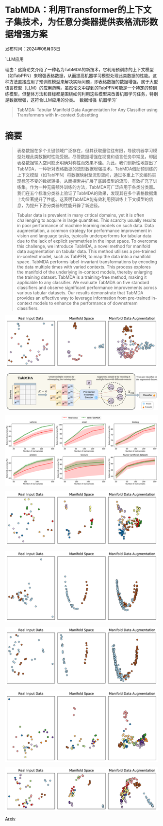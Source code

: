 # TabMDA：利用Transformer的上下文子集技术，为任意分类器提供表格流形数据增强方案

发布时间：2024年06月03日

`LLM应用

理由：这篇论文介绍了一种名为TabMDA的新技术，它利用预训练的上下文模型（如TabPFN）来增强表格数据，从而提高机器学习模型处理此类数据的性能。这种方法直接应用了预训练模型来解决实际问题，即表格数据的数据增强，属于大型语言模型（LLM）的应用范畴。虽然论文中提到的TabPFN可能是一个特定的预训练模型，但整体方法和目标都是围绕如何利用这些模型来改善机器学习任务，特别是数据增强，这符合LLM应用的分类。` `数据增强` `机器学习`

> TabMDA: Tabular Manifold Data Augmentation for Any Classifier using Transformers with In-context Subsetting

# 摘要

> 表格数据在多个关键领域广泛存在，但其获取量往往有限，导致机器学习模型处理此类数据时性能受限。尽管数据增强在视觉和语言任务中常见，却因表格数据输入空间缺乏明确对称性而效果不佳。为此，我们创新性地提出了TabMDA，一种针对表格数据的流形数据增强技术。TabMDA借助预训练的上下文模型（如TabPFN）将数据映射至流形空间，通过多重上下文编码实现标签不变的数据转换，从而探索并扩展了底层模型的流形，有效扩充了训练集。作为一种无需额外训练的方法，TabMDA可广泛应用于各类分类器。我们在五个标准分类器上验证了TabMDA的效果，发现其在多个表格数据集上均显著提升了性能。这表明TabMDA能有效利用预训练上下文模型的信息，为提升下游分类器的性能开辟了新途径。

> Tabular data is prevalent in many critical domains, yet it is often challenging to acquire in large quantities. This scarcity usually results in poor performance of machine learning models on such data. Data augmentation, a common strategy for performance improvement in vision and language tasks, typically underperforms for tabular data due to the lack of explicit symmetries in the input space. To overcome this challenge, we introduce TabMDA, a novel method for manifold data augmentation on tabular data. This method utilises a pre-trained in-context model, such as TabPFN, to map the data into a manifold space. TabMDA performs label-invariant transformations by encoding the data multiple times with varied contexts. This process explores the manifold of the underlying in-context models, thereby enlarging the training dataset. TabMDA is a training-free method, making it applicable to any classifier. We evaluate TabMDA on five standard classifiers and observe significant performance improvements across various tabular datasets. Our results demonstrate that TabMDA provides an effective way to leverage information from pre-trained in-context models to enhance the performance of downstream classifiers.

![TabMDA：利用Transformer的上下文子集技术，为任意分类器提供表格流形数据增强方案](../../../paper_images/2406.01805/x1.png)

![TabMDA：利用Transformer的上下文子集技术，为任意分类器提供表格流形数据增强方案](../../../paper_images/2406.01805/x2.png)

![TabMDA：利用Transformer的上下文子集技术，为任意分类器提供表格流形数据增强方案](../../../paper_images/2406.01805/x3.png)

![TabMDA：利用Transformer的上下文子集技术，为任意分类器提供表格流形数据增强方案](../../../paper_images/2406.01805/x4.png)

![TabMDA：利用Transformer的上下文子集技术，为任意分类器提供表格流形数据增强方案](../../../paper_images/2406.01805/x5.png)

![TabMDA：利用Transformer的上下文子集技术，为任意分类器提供表格流形数据增强方案](../../../paper_images/2406.01805/x6.png)

![TabMDA：利用Transformer的上下文子集技术，为任意分类器提供表格流形数据增强方案](../../../paper_images/2406.01805/x7.png)

![TabMDA：利用Transformer的上下文子集技术，为任意分类器提供表格流形数据增强方案](../../../paper_images/2406.01805/x8.png)

[Arxiv](https://arxiv.org/abs/2406.01805)